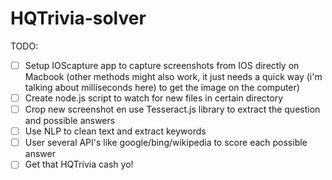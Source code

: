 # HQTrivia-solver

TODO:
- [ ] Setup IOScapture app to capture screenshots from IOS directly on Macbook (other methods might also work, it just needs a quick way (i'm talking about milliseconds here) to get the image on the computer)
- [ ] Create node.js script to watch for new files in certain directory
- [ ] Crop new screenshot en use Tesseract.js library to extract the question and possible answers
- [ ] Use NLP to clean text and extract keywords
- [ ] User several API's like google/bing/wikipedia to score each possible answer
- [ ] Get that HQTrivia cash yo!
